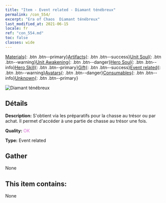 ```yaml
---
title: "Item - Event related - Diamant ténébreux"
permalink: /con_554/
excerpt: "Era of Chaos  Diamant ténébreux"
last_modified_at: 2021-06-15
locale: fr
ref: "con_554.md"
toc: false
classes: wide
---
```

 [Materials](/ItemsFR/){: .btn .btn--primary}[Artifacts](/ItemsFR/Artifacts/){: .btn .btn--success}[Unit Soul](/ItemsFR/UnitSoul/){: .btn .btn--warning}[Unit Awakening](/ItemsFR/UnitAwakening/){: .btn .btn--danger}[Hero Soul](/ItemsFR/HeroSoul/){: .btn .btn--info}[Hero Skill](/ItemsFR/HeroSkill/){: .btn .btn--primary}[Gift](/ItemsFR/Gift/){: .btn .btn--success}[Event related](/ItemsFR/Events/){: .btn .btn--warning}[Avatars](/ItemsFR/Avatars/){: .btn .btn--danger}[Consumables](/ItemsFR/Consumables/){: .btn .btn--info}[Unknown](/ItemsFR/Unknown/){: .btn .btn--primary}

 ![Diamant ténébreux](/images/t/i_10040.png)

## Détails
 **Description:** S'obtient via les préparatifs pour la chasse au trésor ou par achat. Il permet d'accéder à une partie de chasse au trésor une fois.

 **Quality:** <span style="color: #DA70D6">OK</span>

 **Type:** Event related

## Gather

  None

## This item contains:

  None

